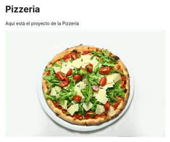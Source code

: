# Pizzeria

Aquí está el proyecto de la Pizzería

<img src="img/pexels-visionartav-11654221.jpg" width="800">
